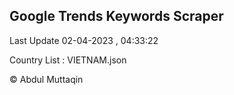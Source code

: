 

## Google Trends Keywords Scraper 
 
Last Update 02-04-2023 , 04:33:22

Country List :
VIETNAM.json



© Abdul Muttaqin 
